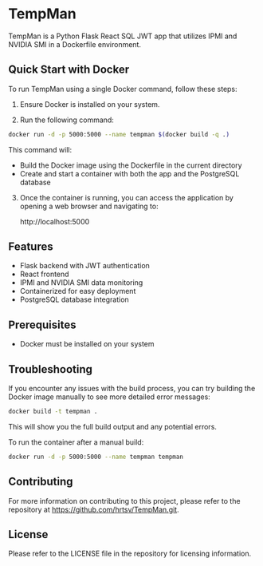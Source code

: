 # TempMan

TempMan is a Python Flask React SQL JWT app that utilizes IPMI and NVIDIA SMI in a Dockerfile environment.

## Quick Start with Docker

To run TempMan using a single Docker command, follow these steps:

1. Ensure Docker is installed on your system.

2. Run the following command:

```bash
docker run -d -p 5000:5000 --name tempman $(docker build -q .)
```

This command will:
- Build the Docker image using the Dockerfile in the current directory
- Create and start a container with both the app and the PostgreSQL database

3. Once the container is running, you can access the application by opening a web browser and navigating to:

   http://localhost:5000

## Features

- Flask backend with JWT authentication
- React frontend
- IPMI and NVIDIA SMI data monitoring
- Containerized for easy deployment
- PostgreSQL database integration

## Prerequisites

- Docker must be installed on your system

## Troubleshooting

If you encounter any issues with the build process, you can try building the Docker image manually to see more detailed error messages:

```bash
docker build -t tempman .
```

This will show you the full build output and any potential errors.

To run the container after a manual build:

```bash
docker run -d -p 5000:5000 --name tempman tempman
```

## Contributing

For more information on contributing to this project, please refer to the repository at https://github.com/hrtsv/TempMan.git.

## License

Please refer to the LICENSE file in the repository for licensing information.
